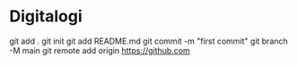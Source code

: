 # Digitalogi
git add .
git init
git add README.md
git commit -m "first commit"
git branch -M main
git remote add origin https://github.com
